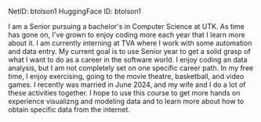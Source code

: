 NetID: btolson1
HuggingFace ID: btolson1

I am a Senior pursuing a bachelor's in Computer Science at UTK. As time has gone on, I've grown to enjoy coding more each year that I learn more about it. I am currently interning at TVA where I work with some 
automation and data entry. My current goal is to use Senior year to get a solid grasp of what I want to do as a career in the software world. I enjoy coding an data analysis, but I am not completely set on 
one specific career path. In my free time, I enjoy exercising, going to the movie theatre, basketball, and video games. I recently was married in June 2024, and my wife and I do a lot of these activities together. 
I hope to use this course to get more hands on experience visualizng and modeling data and to learn more about how to obtain specific data from the internet.
